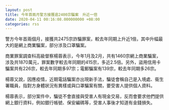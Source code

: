 ```yaml
---
layout: post
title: 今年首兩月警方接獲逾2400宗騙案　升近一倍
date: 2020-04-11 00:16:08.000000000 +08:00
categories: rss
---
```


警方今年首兩個月，接獲共2475宗詐騙罪案，較去年同期上升近1倍，其中升幅最大的是網上商業騙案，部分涉及口罩騙案。

商業罪案調查科高級督察楊蓉表示，今年1月及2月，共有1460宗網上商業騙案，涉及共1870萬元，罪案數字較去年同期的415宗，多近2.5倍。另外，盜用信用卡騙案共有226宗，較去年同期多97宗；電郵騙案有139宗，較去年同期多26宗。

楊蓉又說，因應疫情，近期電話騙案亦出現新手法，騙徒會稱自己是入境處、衞生署職員，指對方身體狀況有異樣或與口罩騙案有關，要受害人提供個人資料。

楊蓉表示，部分案件中，騙徒不會直接與受害人有現金交易，反而會要求他們提供網上銀行資料，例如銀行帳號、保安編碼等，受害人事後才知道有金錢損失。

